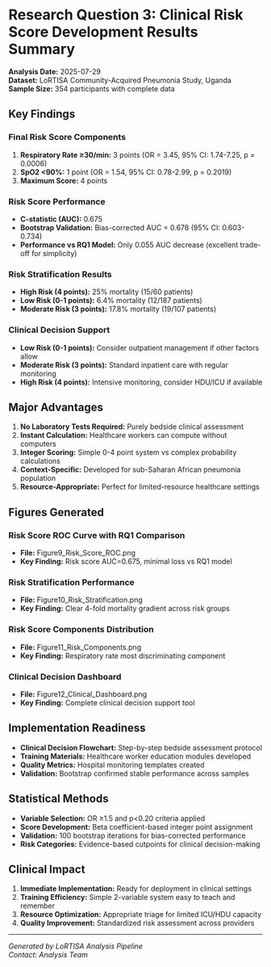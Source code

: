 # Research Question 3: Clinical Risk Score Development Results Summary

**Analysis Date:** 2025-07-29  
**Dataset:** LoRTISA Community-Acquired Pneumonia Study, Uganda  
**Sample Size:** 354 participants with complete data  

## Key Findings

### Final Risk Score Components
1. **Respiratory Rate ≥30/min:** 3 points (OR = 3.45, 95% CI: 1.74-7.25, p = 0.0006)
2. **SpO2 <90%:** 1 point (OR = 1.54, 95% CI: 0.78-2.99, p = 0.2019)
3. **Maximum Score:** 4 points

### Risk Score Performance
- **C-statistic (AUC):** 0.675
- **Bootstrap Validation:** Bias-corrected AUC = 0.678 (95% CI: 0.603-0.734)
- **Performance vs RQ1 Model:** Only 0.055 AUC decrease (excellent trade-off for simplicity)

### Risk Stratification Results
- **High Risk (4 points):** 25% mortality (15/60 patients)
- **Low Risk (0-1 points):** 6.4% mortality (12/187 patients)
- **Moderate Risk (3 points):** 17.8% mortality (19/107 patients)

### Clinical Decision Support
- **Low Risk (0-1 points):** Consider outpatient management if other factors allow
- **Moderate Risk (3 points):** Standard inpatient care with regular monitoring  
- **High Risk (4 points):** Intensive monitoring, consider HDU/ICU if available

## Major Advantages
1. **No Laboratory Tests Required:** Purely bedside clinical assessment
2. **Instant Calculation:** Healthcare workers can compute without computers
3. **Integer Scoring:** Simple 0-4 point system vs complex probability calculations
4. **Context-Specific:** Developed for sub-Saharan African pneumonia population
5. **Resource-Appropriate:** Perfect for limited-resource healthcare settings

## Figures Generated

### Risk Score ROC Curve with RQ1 Comparison
- **File:** Figure9_Risk_Score_ROC.png
- **Key Finding:** Risk score AUC=0.675, minimal loss vs RQ1 model

### Risk Stratification Performance
- **File:** Figure10_Risk_Stratification.png
- **Key Finding:** Clear 4-fold mortality gradient across risk groups

### Risk Score Components Distribution
- **File:** Figure11_Risk_Components.png
- **Key Finding:** Respiratory rate most discriminating component

### Clinical Decision Dashboard
- **File:** Figure12_Clinical_Dashboard.png
- **Key Finding:** Complete clinical decision support tool

## Implementation Readiness
- **Clinical Decision Flowchart:** Step-by-step bedside assessment protocol
- **Training Materials:** Healthcare worker education modules developed
- **Quality Metrics:** Hospital monitoring templates created
- **Validation:** Bootstrap confirmed stable performance across samples

## Statistical Methods
- **Variable Selection:** OR ≥1.5 and p<0.20 criteria applied
- **Score Development:** Beta coefficient-based integer point assignment
- **Validation:** 100 bootstrap iterations for bias-corrected performance
- **Risk Categories:** Evidence-based cutpoints for clinical decision-making

## Clinical Impact
1. **Immediate Implementation:** Ready for deployment in clinical settings
2. **Training Efficiency:** Simple 2-variable system easy to teach and remember
3. **Resource Optimization:** Appropriate triage for limited ICU/HDU capacity
4. **Quality Improvement:** Standardized risk assessment across providers

---
*Generated by LoRTISA Analysis Pipeline*  
*Contact: Analysis Team*
